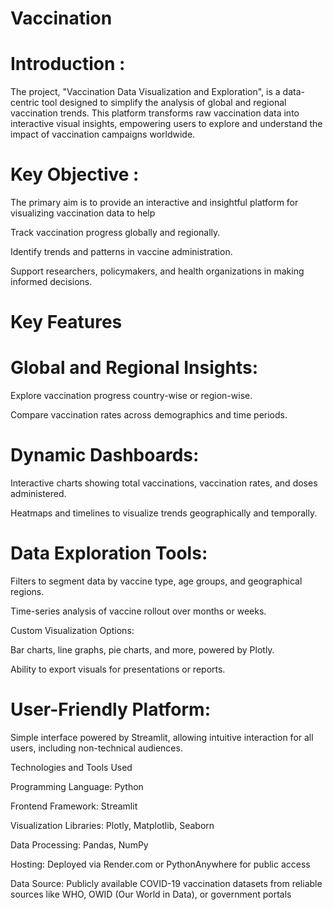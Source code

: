 # Vaccination

# Introduction :
The project, "Vaccination Data Visualization and Exploration", is a data-centric tool designed to simplify the analysis of global and regional  vaccination trends. This platform transforms raw vaccination data into interactive visual insights, empowering users to explore and understand the impact of vaccination campaigns worldwide.

# Key Objective :
The primary aim is to provide an interactive and insightful platform for visualizing vaccination data to help

Track vaccination progress globally and regionally.

Identify trends and patterns in vaccine administration.

Support researchers, policymakers, and health organizations in making informed decisions.
# Key Features

# Global and Regional Insights:

Explore vaccination progress country-wise or region-wise.

Compare vaccination rates across demographics and time periods.

# Dynamic Dashboards:

Interactive charts showing total vaccinations, vaccination rates, and doses administered.

Heatmaps and timelines to visualize trends geographically and temporally.

# Data Exploration Tools:

Filters to segment data by vaccine type, age groups, and geographical regions.

Time-series analysis of vaccine rollout over months or weeks.

Custom Visualization Options:

Bar charts, line graphs, pie charts, and more, powered by Plotly.

Ability to export visuals for presentations or reports.

# User-Friendly Platform:

Simple interface powered by Streamlit, allowing intuitive interaction for all users, including non-technical audiences.

Technologies and Tools Used

Programming Language: Python

Frontend Framework: Streamlit

Visualization Libraries: Plotly, Matplotlib, Seaborn
 
Data Processing: Pandas, NumPy

Hosting: Deployed via Render.com or PythonAnywhere for public access

Data Source: Publicly available COVID-19 vaccination datasets from reliable sources like WHO, OWID (Our World in Data), or government portals
